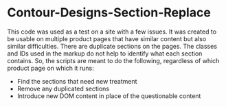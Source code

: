 # Contour-Designs-Section-Replace
This code was used as a test on a site with a few issues. It was created to be usable on multiple product pages that have similar content but also similar difficulties. There are duplicate sections on the pages. The classes and IDs used in the markup do not help to identify what each section contains. So, the scripts are meant to do the following, regardless of which product page on which it runs:

- Find the sections that need new treatment
- Remove any duplicated sections
- Introduce new DOM content in place of the questionable content
